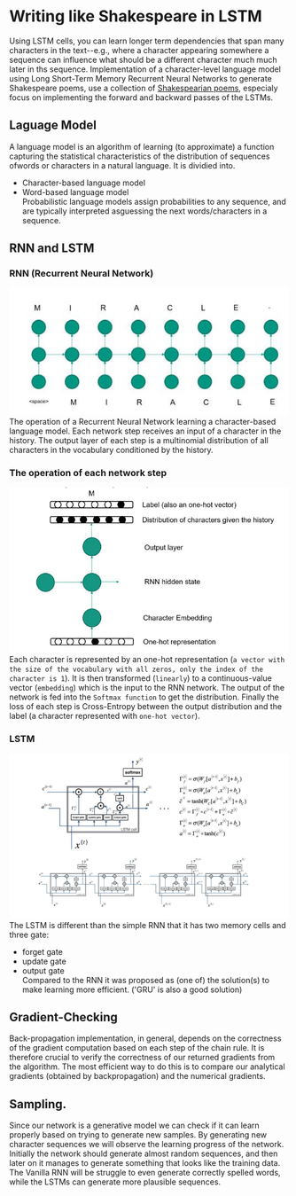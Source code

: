 Writing like Shakespeare in LSTM
=====================
Using LSTM cells, you can learn longer term dependencies that span many characters in the text--e.g., where a character appearing somewhere a sequence can influence what should be a different character much much later in ths sequence. Implementation of a character-level language model using Long Short-Term Memory Recurrent Neural Networks to generate Shakespeare poems, use a collection of [Shakespearian poems](/data/shakespeare.txt), especialy focus on implementing the forward and backward passes of the LSTMs.

## Laguage Model
A language model is an algorithm of learning (to approximate) a function capturing the statistical characteristics of the distribution of sequences ofwords or characters in a natural language. It is dividied into.
* Character-based language model
* Word-based language model
<br>Probabilistic language models assign probabilities to any sequence, and are typically interpreted asguessing the next words/characters in a sequence. 

## RNN and LSTM

### RNN (Recurrent Neural Network)
![image](https://github.com/Junliang-liu-kit/Writing-like-Shakespeare-in-LSTM/raw/master/images/RNN1.jpg)
<br>The operation of a Recurrent Neural Network learning a character-based language model. Each network step receives an input of a character in the history. The output layer of each step is a multinomial distribution of all characters in the vocabulary conditioned by the history.

### The operation of each network step
![image](/images/RNN.jpg)
<br>Each character is represented by an one-hot representation (`a vector with the size of the vocabulary with all zeros, only the index of the character is 1`). It is then transformed (`linearly`) to a continuous-value vector (`embedding`) which is the input to the RNN network. The output of the network is fed into the `Softmax function` to get the distribution. Finally the loss of each step is Cross-Entropy between the output distribution and the label (a character represented with `one-hot vector`).

### LSTM
![image](/images/LSTM.jpg)
The LSTM is different than the simple RNN that it has two memory cells and three gate:
* forget gate
* update gate
* output gate
<br>Compared to the RNN it was proposed as (one of) the solution(s) to make learning more efficient. ('GRU' is also a good solution)

## Gradient-Checking
Back-propagation implementation, in general, depends on the correctness of the gradient computation based on each step of the chain rule. It is therefore crucial
to verify the correctness of our returned gradients from the algorithm. The most efficient way to do this is to compare our analytical gradients (obtained by backpropagation) and the numerical gradients.

## Sampling. 
Since our network is a generative model we can check if it can learn properly based on trying to generate new samples. By generating new character sequences we will observe the learning progress of the network. Initially the network should generate almost random sequences, and then later on it manages to generate something that looks like the training data. The Vanilla RNN will be struggle to even generate correctly spelled words, while the LSTMs can generate more plausible
sequences.
